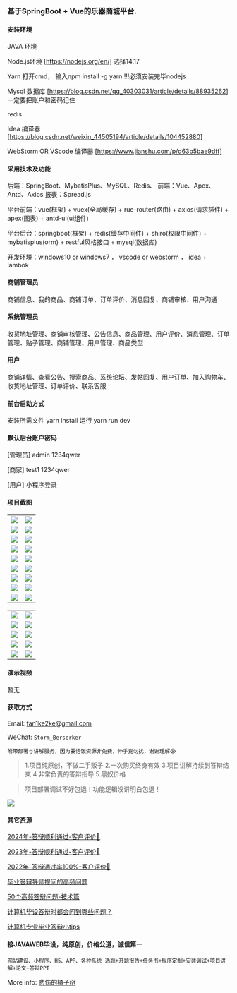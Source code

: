 ### 基于SpringBoot + Vue的乐器商城平台.

#### 安装环境

JAVA 环境 

Node.js环境 [https://nodejs.org/en/] 选择14.17

Yarn 打开cmd， 输入npm install -g yarn !!!必须安装完毕nodejs

Mysql 数据库 [https://blog.csdn.net/qq_40303031/article/details/88935262] 一定要把账户和密码记住

redis

Idea 编译器 [https://blog.csdn.net/weixin_44505194/article/details/104452880]

WebStorm OR VScode 编译器 [https://www.jianshu.com/p/d63b5bae9dff]

#### 采用技术及功能

后端：SpringBoot、MybatisPlus、MySQL、Redis、
前端：Vue、Apex、Antd、Axios
报表：Spread.js

平台前端：vue(框架) + vuex(全局缓存) + rue-router(路由) + axios(请求插件) + apex(图表)  + antd-ui(ui组件)

平台后台：springboot(框架) + redis(缓存中间件) + shiro(权限中间件) + mybatisplus(orm) + restful风格接口 + mysql(数据库)

开发环境：windows10 or windows7 ， vscode or webstorm ， idea + lambok

#### 商铺管理员
商铺信息、我的商品、商铺订单、订单评价、消息回复、商铺审核、用户沟通

#### 系统管理员
收货地址管理、商铺审核管理、公告信息、商品管理、用户评价、消息管理、订单管理、贴子管理、商铺管理、用户管理、商品类型

#### 用户
商铺详情、查看公告、搜索商品、系统论坛、发帖回复、用户订单、加入购物车、收货地址管理、订单评价、联系客服


#### 前台启动方式
安装所需文件 yarn install 
运行 yarn run dev

#### 默认后台账户密码
[管理员]
admin
1234qwer

[商家]
test1
1234qwer

[用户]
小程序登录

#### 项目截图

|  |  |
|---------------------|---------------------|
| ![](https://fank-bucket-oss.oss-cn-beijing.aliyuncs.com/img/1737891123089.png) | ![](https://fank-bucket-oss.oss-cn-beijing.aliyuncs.com/img/1737891004053.png) | 
| ![](https://fank-bucket-oss.oss-cn-beijing.aliyuncs.com/img/1737891113884.png) | ![](https://fank-bucket-oss.oss-cn-beijing.aliyuncs.com/img/1737891288751.png) |
| ![](https://fank-bucket-oss.oss-cn-beijing.aliyuncs.com/img/1737891106975.png) | ![](https://fank-bucket-oss.oss-cn-beijing.aliyuncs.com/img/1737891282256.png) |
| ![](https://fank-bucket-oss.oss-cn-beijing.aliyuncs.com/img/1737891094328.png) | ![](https://fank-bucket-oss.oss-cn-beijing.aliyuncs.com/img/1737891275464.png) |
| ![](https://fank-bucket-oss.oss-cn-beijing.aliyuncs.com/img/1737891083152.png) | ![](https://fank-bucket-oss.oss-cn-beijing.aliyuncs.com/img/1737891264599.png) |
| ![](https://fank-bucket-oss.oss-cn-beijing.aliyuncs.com/img/1737891075366.png) | ![](https://fank-bucket-oss.oss-cn-beijing.aliyuncs.com/img/1737891167999.png) |
| ![](https://fank-bucket-oss.oss-cn-beijing.aliyuncs.com/img/1737891066848.png) | ![](https://fank-bucket-oss.oss-cn-beijing.aliyuncs.com/img/1737891160759.png) |
| ![](https://fank-bucket-oss.oss-cn-beijing.aliyuncs.com/img/1737891058919.png) | ![](https://fank-bucket-oss.oss-cn-beijing.aliyuncs.com/img/1737891152287.png) |
| ![](https://fank-bucket-oss.oss-cn-beijing.aliyuncs.com/img/1737891047352.png) | ![](https://fank-bucket-oss.oss-cn-beijing.aliyuncs.com/img/1737891144534.png) |

|  |  |
|---------------------|---------------------|
| ![](https://fank-bucket-oss.oss-cn-beijing.aliyuncs.com/img/1737891325648.png) | ![](https://fank-bucket-oss.oss-cn-beijing.aliyuncs.com/img/1737891378791.png) |
| ![](https://fank-bucket-oss.oss-cn-beijing.aliyuncs.com/img/1737891427571.png) | ![](https://fank-bucket-oss.oss-cn-beijing.aliyuncs.com/img/1737891371658.png) |
| ![](https://fank-bucket-oss.oss-cn-beijing.aliyuncs.com/img/1737891419610.png) | ![](https://fank-bucket-oss.oss-cn-beijing.aliyuncs.com/img/1737891354296.png) |
| ![](https://fank-bucket-oss.oss-cn-beijing.aliyuncs.com/img/1737891397855.png) | ![](https://fank-bucket-oss.oss-cn-beijing.aliyuncs.com/img/1737891347126.png) |
| ![](https://fank-bucket-oss.oss-cn-beijing.aliyuncs.com/img/1737891387090.png) | ![](https://fank-bucket-oss.oss-cn-beijing.aliyuncs.com/img/1737891339805.png) |

#### 演示视频

暂无

#### 获取方式

Email: fan1ke2ke@gmail.com

WeChat: `Storm_Berserker`

`附带部署与讲解服务，因为要恰饭资源非免费，伸手党勿扰，谢谢理解😭`

> 1.项目纯原创，不做二手贩子 2.一次购买终身有效 3.项目讲解持续到答辩结束 4.非常负责的答辩指导 5.黑奴价格

> 项目部署调试不好包退！功能逻辑没讲明白包退！

![](https://fank-bucket-oss.oss-cn-beijing.aliyuncs.com/work/936e9baf53eb9a217af4f89c616dc19.png)

#### 其它资源

[2024年-答辩顺利通过-客户评价👻](https://berserker287.github.io/2024/06/06/2024%E5%B9%B4%E7%AD%94%E8%BE%A9%E9%A1%BA%E5%88%A9%E9%80%9A%E8%BF%87/)

[2023年-答辩顺利通过-客户评价🐢](https://berserker287.github.io/2023/06/14/2023%E5%B9%B4%E7%AD%94%E8%BE%A9%E9%A1%BA%E5%88%A9%E9%80%9A%E8%BF%87/)

[2022年-答辩通过率100%-客户评价🐣](https://berserker287.github.io/2022/05/25/%E9%A1%B9%E7%9B%AE%E4%BA%A4%E6%98%93%E8%AE%B0%E5%BD%95/)

[毕业答辩导师提问的高频问题](https://berserker287.github.io/2023/06/13/%E6%AF%95%E4%B8%9A%E7%AD%94%E8%BE%A9%E5%AF%BC%E5%B8%88%E6%8F%90%E9%97%AE%E7%9A%84%E9%AB%98%E9%A2%91%E9%97%AE%E9%A2%98/)

[50个高频答辩问题-技术篇](https://berserker287.github.io/2023/06/13/50%E4%B8%AA%E9%AB%98%E9%A2%91%E7%AD%94%E8%BE%A9%E9%97%AE%E9%A2%98-%E6%8A%80%E6%9C%AF%E7%AF%87/)

[计算机毕设答辩时都会问到哪些问题？](https://www.zhihu.com/question/31020988)

[计算机专业毕业答辩小tips](https://zhuanlan.zhihu.com/p/145911029)

#### 接JAVAWEB毕设，纯原创，价格公道，诚信第一

`网站建设、小程序、H5、APP、各种系统 选题+开题报告+任务书+程序定制+安装调试+项目讲解+论文+答辩PPT`

More info: [悲伤的橘子树](https://berserker287.github.io/)
